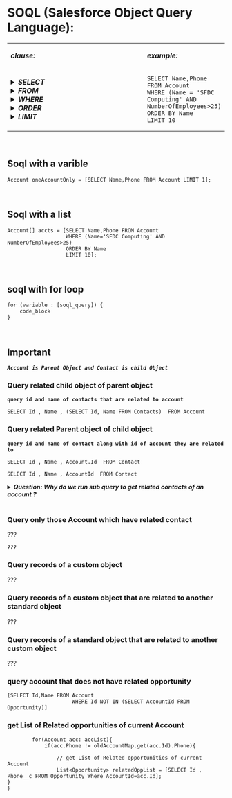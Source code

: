 # SOQL (Salesforce Object Query Language):

<!--
```apex
SELECT fieldList [subquery][...]
[TYPEOF typeOfField whenExpression[...] elseExpression END][...]
FROM objectType[,...] 
    [USING SCOPE filterScope]
[WHERE conditionExpression]
[WITH [DATA CATEGORY] filteringExpression]
[GROUP BY {fieldGroupByList|ROLLUP (fieldSubtotalGroupByList)|CUBE (fieldSubtotalGroupByList)} 
    [HAVING havingConditionExpression] ] 
[ORDER BY fieldOrderByList {ASC|DESC} [NULLS {FIRST|LAST}] ]
[LIMIT numberOfRowsToReturn]
[OFFSET numberOfRowsToSkip]
[FOR {VIEW  | REFERENCE}[,...] ]
      [ UPDATE {TRACKING|VIEWSTAT}[,...] ]
```
-->

<table>
<tr> 
<td width="400vw">
    
***clause:***    
</td>
<td>

***example:***
</td>
</tr>  
<tr> 
<td>
    
<details>
<summary><b><em> SELECT </em></b></summary>
<p>
    
```apex
// what fields of record   
```
</p>    
</details>  
    
<details>
<summary><b><em> FROM </em></b></summary>
<p>
    
```apex
// records FROM which object    
```
</p>    
</details> 
    
<details>
<summary><b><em> WHERE </em></b></summary>
<p>
    
```apex
// what condition  
```
</p>    
</details> 

<details>
<summary><b><em> ORDER </em></b></summary>
<p>
    
```apex
// get in what ORDER
```
</p>    
</details> 
    
<details>
<summary><b><em> LIMIT </em></b></summary>
<p>
    
```apex
// how many records to get
```
</p>    
</details> 
    

   
</td>
<td>
    
```apex
SELECT Name,Phone 
FROM Account 
WHERE (Name = 'SFDC Computing' AND NumberOfEmployees>25)
ORDER BY Name
LIMIT 10
```
</td>
</tr>  
</table>    
    

<br/>

## Soql with a varible
```apex
Account oneAccountOnly = [SELECT Name,Phone FROM Account LIMIT 1];
```

<br/>

## Soql with a list
```apex
Account[] accts = [SELECT Name,Phone FROM Account 
                   WHERE (Name='SFDC Computing' AND NumberOfEmployees>25)
                   ORDER BY Name
                   LIMIT 10];
```

<br/>

## soql with for loop
```apex
for (variable : [soql_query]) {
    code_block
}
```

<br/>


## Important

***``Account is Parent Object and Contact is child Object``***

### Query related child object of parent object 
**``query id and name of contacts that are related to account``**
```soql
SELECT Id , Name , (SELECT Id, Name FROM Contacts)  FROM Account
```

### Query related Parent object of child object
**``query id and name of contact along with id of account they are related to``**

```soql
SELECT Id , Name , Account.Id  FROM Contact
```
```soql
SELECT Id , Name , AccountId  FROM Contact
```

<details>
<summary><b><em>Question: Why do we run sub query to get related contacts of an account ? </em></b></summary>
<p>
    
because a Parent can have many children, but a child can't have many parents. 
    
wait, what if a contact is related to more than one account? how to query all the related accounts of a contact??????????

<br/>

</p>
</details>

<br/>

### Query only those Account which have related contact
???

***``???``***

### Query records of a custom object
???

### Query records of a custom object that are related to another standard object
???

### Query records of a standard object that are related to another custom object
???

### query account that does not have related opportunity
```
[SELECT Id,Name FROM Account
                     WHERE Id NOT IN (SELECT AccountId FROM Opportunity)]
```




### get List of Related opportunities of current Account
```apex
        for(Account acc: accList){
            if(acc.Phone != oldAccountMap.get(acc.Id).Phone){
                
                // get List of Related opportunities of current Account
                List<Opportunity> relatedOppList = [SELECT Id , Phone__c FROM Opportunity Where AccountId=acc.Id];
}
}

```

